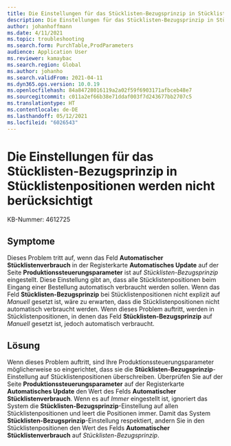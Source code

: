 ```yaml
---
title: Die Einstellungen für das Stücklisten-Bezugsprinzip in Stücklistenpositionen werden nicht berücksichtigt
description: Die Einstellungen für das Stücklisten-Bezugsprinzip in Stücklistenpositionen werden nicht berücksichtigt.
author: johanhoffmann
ms.date: 4/11/2021
ms.topic: troubleshooting
ms.search.form: PurchTable,ProdParameters
audience: Application User
ms.reviewer: kamaybac
ms.search.region: Global
ms.author: johanho
ms.search.validFrom: 2021-04-11
ms.dyn365.ops.version: 10.0.19
ms.openlocfilehash: 84a84728016119a2a02f59f6903171afbceb48e7
ms.sourcegitcommit: c011a2ef66b38e71ddaf003f7d243677bb2707c5
ms.translationtype: HT
ms.contentlocale: de-DE
ms.lasthandoff: 05/12/2021
ms.locfileid: "6026543"
---
```

# <a name="flushing-principle-settings-on-bom-lines-arent-respected"></a>Die Einstellungen für das Stücklisten-Bezugsprinzip in Stücklistenpositionen werden nicht berücksichtigt

KB-Nummer: 4612725

## <a name="symptoms"></a>Symptome

Dieses Problem tritt auf, wenn das Feld **Automatischer Stücklistenverbrauch** in der Registerkarte **Automatisches Update** auf der Seite **Produktionssteuerungsparameter** ist auf *Stücklisten-Bezugsprinzip* eingestellt. Diese Einstellung gibt an, dass alle Stücklistenpositionen beim Eingang einer Bestellung automatisch verbraucht werden sollen. Wenn das Feld **Stücklisten-Bezugsprinzip** bei Stücklistenpositionen nicht explizit auf *Manuell* gesetzt ist, wäre zu erwarten, dass die Stücklistenpositionen nicht automatisch verbraucht werden. Wenn dieses Problem auftritt, werden in Stücklistenpositionen, in denen das Feld **Stücklisten-Bezugsprinzip** auf *Manuell* gesetzt ist, jedoch automatisch verbraucht.

## <a name="resolution"></a>Lösung

Wenn dieses Problem auftritt, sind Ihre Produktionssteuerungsparameter möglicherweise so eingerichtet, dass sie die **Stücklisten-Bezugsprinzip**-Einstellung auf Stücklistenpositionen überschreiben. Überprüfen Sie auf der Seite **Produktionssteuerungsparameter** auf der Registerkarte **Automatisches Update** den Wert des Felds **Automatischer Stücklistenverbrauch**. Wenn es auf *Immer* eingestellt ist, ignoriert das System die **Stücklisten-Bezugsprinzip**-Einstellung auf allen Stücklistenpositionen und leert die Positionen immer. Damit das System **Stücklisten-Bezugsprinzip**-Einstellung respektiert, andern Sie in den Stücklistenpositionen den Wert des Felds **Automatischer Stücklistenverbrauch** auf *Stücklisten-Bezugsprinzip*.
